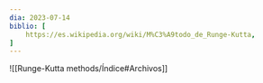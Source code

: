 ```yaml
---
dia: 2023-07-14
biblio: [
	https://es.wikipedia.org/wiki/M%C3%A9todo_de_Runge-Kutta,
]
---
```










![[Runge-Kutta methods/Índice#Archivos]]